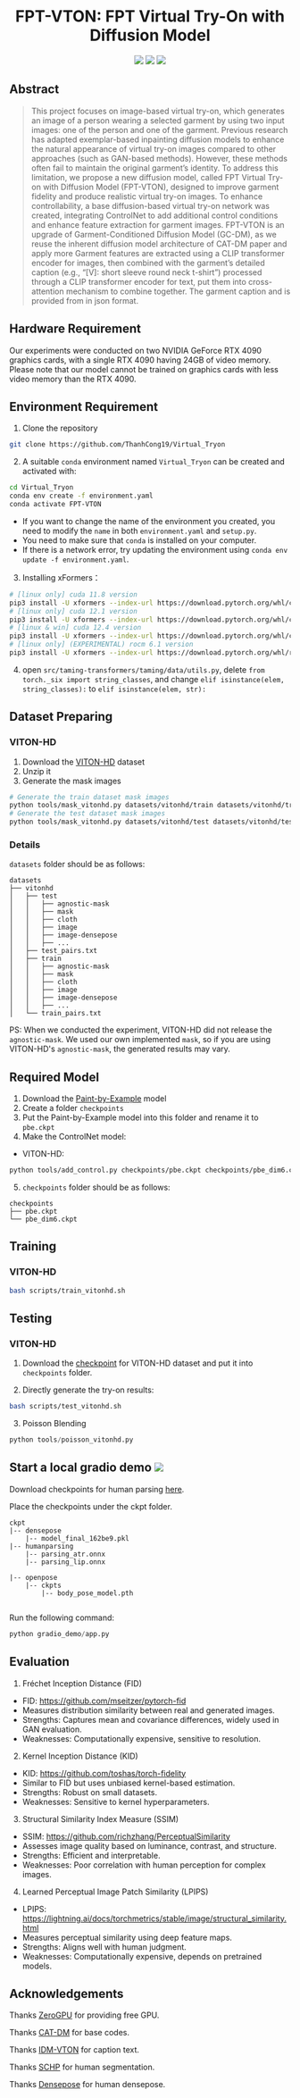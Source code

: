<div align="center">

<h1>FPT-VTON: FPT Virtual Try-On with Diffusion Model</h1>

<a href='https://fptvton.vercel.app/'><img src='https://img.shields.io/badge/Project-Page-green'></a>
<a href='https://huggingface.co/spaces/basso4/FPT-VTON'><img src='https://img.shields.io/badge/%F0%9F%A4%97%20Hugging%20Face-Demo-yellow'></a>
<a href='https://huggingface.co/basso4/FPT_DM/blob/main/fptdm.ckpt'><img src='https://img.shields.io/badge/%F0%9F%A4%97%20Hugging%20Face-Model-blue'></a>

</div>



## Abstract

> This project focuses on image-based virtual try-on, which generates an image of a person wearing a selected garment by using two input images: one of the person and one of the garment. Previous research has adapted exemplar-based inpainting diffusion models to enhance the natural appearance of virtual try-on images compared to other approaches (such as GAN-based methods). However, these methods often fail to maintain the original garment’s identity. To address this limitation, we propose a new diffusion model, called FPT Virtual Try-on with Diffusion Model (FPT-VTON), designed to improve garment fidelity and produce realistic virtual try-on images. To enhance controllability, a base diffusion-based virtual try-on network was created, integrating ControlNet to add additional control conditions and enhance feature extraction for garment images. FPT-VTON is an upgrade of Garment-Conditioned Diffusion Model (GC-DM), as we reuse the inherent diffusion model architecture of CAT-DM paper and apply more Garment features are extracted using a CLIP transformer encoder for images, then combined with the garment’s detailed caption (e.g., “[V]: short sleeve round neck t-shirt”) processed through a CLIP transformer encoder for text, put them into cross-attention mechanism to combine together. The garment caption and is provided from in json format.

## Hardware Requirement

Our experiments were conducted on two NVIDIA GeForce RTX 4090 graphics cards, with a single RTX 4090 having 24GB of video memory. Please note that our model cannot be trained on graphics cards with less video memory than the RTX 4090.

## Environment Requirement

1.   Clone the repository

```bash
git clone https://github.com/ThanhCong19/Virtual_Tryon
```

2.   A suitable `conda` environment named `Virtual_Tryon` can be created and activated with:

```bash
cd Virtual_Tryon
conda env create -f environment.yaml
conda activate FPT-VTON
```

-   If you want to change the name of the environment you created, you need to modify the `name` in both `environment.yaml` and `setup.py`.
-   You need to make sure that `conda` is installed on your computer.
-   If there is a network error, try updating the environment using `conda env update -f environment.yaml`.

3.   Installing xFormers：

```bash
# [linux only] cuda 11.8 version
pip3 install -U xformers --index-url https://download.pytorch.org/whl/cu118
# [linux only] cuda 12.1 version
pip3 install -U xformers --index-url https://download.pytorch.org/whl/cu121
# [linux & win] cuda 12.4 version
pip3 install -U xformers --index-url https://download.pytorch.org/whl/cu124
# [linux only] (EXPERIMENTAL) rocm 6.1 version
pip3 install -U xformers --index-url https://download.pytorch.org/whl/rocm6.1
```

4.   open `src/taming-transformers/taming/data/utils.py`, delete `from torch._six import string_classes`, and change `elif isinstance(elem, string_classes):` to `elif isinstance(elem, str):`

## Dataset Preparing

### VITON-HD

1.  Download the [VITON-HD](https://drive.google.com/file/d/1r8Ds39KQzGhesgdz8nrf8u_weOHRVDTe/view?usp=sharing) dataset
2.  Unzip it
3.  Generate the mask images

```bash
# Generate the train dataset mask images
python tools/mask_vitonhd.py datasets/vitonhd/train datasets/vitonhd/train/mask
# Generate the test dataset mask images
python tools/mask_vitonhd.py datasets/vitonhd/test datasets/vitonhd/test/mask
```

### Details
`datasets` folder should be as follows:

```
datasets
├── vitonhd
│   ├── test
│   │   ├── agnostic-mask
│   │   ├── mask
│   │   ├── cloth
│   │   ├── image
│   │   ├── image-densepose
│   │   ├── ...
│   ├── test_pairs.txt
│   ├── train
│   │   ├── agnostic-mask
│   │   ├── mask
│   │   ├── cloth
│   │   ├── image
│   │   ├── image-densepose
│   │   ├── ...
│   └── train_pairs.txt

```
PS: When we conducted the experiment, VITON-HD did not release the `agnostic-mask`. We used our own implemented `mask`, so if you are using VITON-HD's `agnostic-mask`, the generated results may vary.


## Required Model

1. Download the [Paint-by-Example](https://drive.google.com/file/d/1fHrsXmdcsLKEtp3Po8Q-6ZsweJWGAhHb/view?usp=sharing) model
2. Create a folder `checkpoints`
3. Put the Paint-by-Example model into this folder and rename it to `pbe.ckpt`
4. Make the ControlNet model:

- VITON-HD:
```bash
python tools/add_control.py checkpoints/pbe.ckpt checkpoints/pbe_dim6.ckpt configs/train_vitonhd.yaml
```

5.   `checkpoints` folder should be as follows:

```
checkpoints
├── pbe.ckpt
└── pbe_dim6.ckpt
```


## Training

### VITON-HD

```bash
bash scripts/train_vitonhd.sh
```


## Testing

### VITON-HD

1. Download the [checkpoint](https://huggingface.co/basso4/FPT_DM/resolve/main/fptdm.ckpt) for VITON-HD dataset and put it into `checkpoints` folder.

2. Directly generate the try-on results:

```bash
bash scripts/test_vitonhd.sh
```

3. Poisson Blending

```python
python tools/poisson_vitonhd.py
```


## Start a local gradio demo <a href='https://github.com/gradio-app/gradio'><img src='https://img.shields.io/github/stars/gradio-app/gradio'></a>

Download checkpoints for human parsing [here](https://huggingface.co/spaces/yisol/IDM-VTON-local/tree/main/ckpt).

Place the checkpoints under the ckpt folder.
```
ckpt
|-- densepose
    |-- model_final_162be9.pkl
|-- humanparsing
    |-- parsing_atr.onnx
    |-- parsing_lip.onnx

|-- openpose
    |-- ckpts
        |-- body_pose_model.pth
    
```


Run the following command:

```python
python gradio_demo/app.py
```


## Evaluation


1. Fréchet Inception Distance (FID)
- FID: https://github.com/mseitzer/pytorch-fid
- Measures distribution similarity between real and generated images.
- Strengths: Captures mean and covariance differences, widely used in GAN evaluation.
- Weaknesses: Computationally expensive, sensitive to resolution.

2. Kernel Inception Distance (KID)
- KID: https://github.com/toshas/torch-fidelity
- Similar to FID but uses unbiased kernel-based estimation.
- Strengths: Robust on small datasets.
- Weaknesses: Sensitive to kernel hyperparameters.

3. Structural Similarity Index Measure (SSIM)
- SSIM: https://github.com/richzhang/PerceptualSimilarity
- Assesses image quality based on luminance, contrast, and structure.
- Strengths: Efficient and interpretable.
- Weaknesses: Poor correlation with human perception for complex images.

4. Learned Perceptual Image Patch Similarity (LPIPS)
- LPIPS: https://lightning.ai/docs/torchmetrics/stable/image/structural_similarity.html
- Measures perceptual similarity using deep feature maps.
- Strengths: Aligns well with human judgment.
- Weaknesses: Computationally expensive, depends on pretrained models.



## Acknowledgements


Thanks [ZeroGPU](https://huggingface.co/zero-gpu-explorers) for providing free GPU.

Thanks [CAT-DM](https://github.com/zengjianhao/CAT-DM) for base codes.

Thanks [IDM-VTON](https://github.com/yisol/IDM-VTON) for caption text.

Thanks [SCHP](https://github.com/GoGoDuck912/Self-Correction-Human-Parsing) for human segmentation.

Thanks [Densepose](https://github.com/facebookresearch/DensePose) for human densepose.

